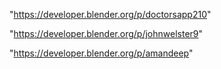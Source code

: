 "https://developer.blender.org/p/doctorsapp210"

"https://developer.blender.org/p/johnwelster9"

"https://developer.blender.org/p/amandeep"

 
